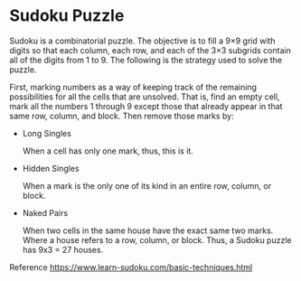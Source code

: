 # Sudoku Puzzle

Sudoku is a combinatorial puzzle. The objective is to fill a 9×9 grid with digits so that each column, each row, and each of the 3×3 subgrids contain all of the digits from 1 to 9. The following is the strategy used to solve the puzzle.

First, marking numbers as a way of keeping track of the remaining possibilities for all the cells that are unsolved. That is, find an empty cell, mark all the numbers 1 through 9 except those that already appear in that same row, column, and block. Then remove those marks by:

- Long Singles

    When a cell has only one mark, thus, this is it. 

- Hidden Singles
    
    When a mark is the only one of its kind in an entire row, column, or block.

- Naked Pairs

    When two cells in the same house have the exact same two marks. Where a house refers to a row, column, or block. Thus, a Sudoku puzzle has 9x3 = 27 houses.


Reference
https://www.learn-sudoku.com/basic-techniques.html
